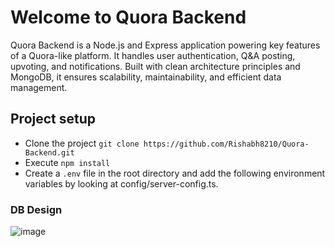 # Welcome to Quora Backend
Quora Backend is a Node.js and Express application powering key features of a Quora-like platform. It handles user authentication, Q&A posting, upvoting, and notifications. Built with clean architecture principles and MongoDB, it ensures scalability, maintainability, and efficient data management.

## Project setup
  - Clone the project `git clone https://github.com/Rishabh8210/Quora-Backend.git`
  - Execute `npm install`
  - Create a `.env` file in the root directory and add the following environment variables by looking at config/server-config.ts.
### DB Design
![image](https://github.com/user-attachments/assets/3041095c-ebaf-46e4-ae93-6d2327431e7d)
